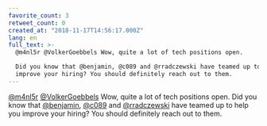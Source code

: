 ```yaml
---
favorite_count: 3
retweet_count: 0
created_at: "2018-11-17T14:56:17.000Z"
lang: en
full_text: >-
  @m4nl5r @VolkerGoebbels Wow, quite a lot of tech positions open. 

  Did you know that @benjamin, @c089 and @rradczewski have teamed up to help you
  improve your hiring? You should definitely reach out to them.
---
```


[@m4nl5r](https://twitter.com/m4nl5r)
[@VolkerGoebbels](https://twitter.com/VolkerGoebbels) Wow, quite a lot of tech
positions open. Did you know that [@benjamin](https://twitter.com/benjamin),
[@c089](https://twitter.com/c089) and
[@rradczewski](https://twitter.com/rradczewski) have teamed up to help you
improve your hiring? You should definitely reach out to them.
